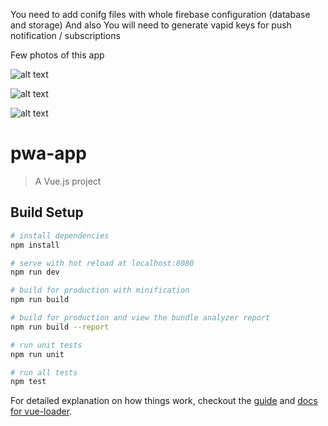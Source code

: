 You need to add conifg files with whole firebase configuration (database and storage)
And also You will need to generate vapid keys for push notification / subscriptions

Few photos of this app

![alt text](https://firebasestorage.googleapis.com/v0/b/pwa-app-26ca8.appspot.com/o/github%2FmeetupImg.png?alt=media&token=5ec11bcd-1aff-4d9a-a06c-a6c1a5b2f45a)

![alt text](https://firebasestorage.googleapis.com/v0/b/pwa-app-26ca8.appspot.com/o/github%2FmeetupForm.png?alt=media&token=60865339-6e12-4cd4-b3be-9f6ddf8e6352)

![alt text](https://firebasestorage.googleapis.com/v0/b/pwa-app-26ca8.appspot.com/o/github%2FmeetupMenu.png?alt=media&token=eac81f1b-2c87-41c3-9012-970e4c689290)

# pwa-app

> A Vue.js project

## Build Setup

``` bash
# install dependencies
npm install

# serve with hot reload at localhost:8080
npm run dev

# build for production with minification
npm run build

# build for production and view the bundle analyzer report
npm run build --report

# run unit tests
npm run unit

# run all tests
npm test
```

For detailed explanation on how things work, checkout the [guide](http://vuejs-templates.github.io/webpack/) and [docs for vue-loader](http://vuejs.github.io/vue-loader).
